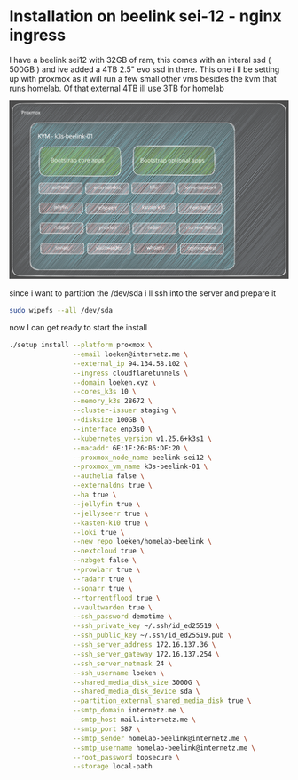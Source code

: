 # Installation on beelink sei-12 - nginx ingress
I have a beelink sei12 with 32GB of ram, this comes with an interal ssd ( 500GB ) and ive added a 4TB 2.5" evo ssd in there. This one i ll be setting up with proxmox as it will run a few small other vms besides the kvm that runs homelab. Of that external 4TB ill use 3TB for homelab

![Beelink](Excalidraw/beelink.svg)

since i want to partition the /dev/sda i ll ssh into the server and prepare it
```bash
sudo wipefs --all /dev/sda
```

now I can get ready to start the install 

```bash
./setup install --platform proxmox \
				--email loeken@internetz.me \
				--external_ip 94.134.58.102 \
				--ingress cloudflaretunnels \
				--domain loeken.xyz \
				--cores_k3s 10 \
				--memory_k3s 28672 \
				--cluster-issuer staging \
				--disksize 100GB \
				--interface enp3s0 \
				--kubernetes_version v1.25.6+k3s1 \
				--macaddr 6E:1F:26:B6:DF:20 \
				--proxmox_node_name beelink-sei12 \
				--proxmox_vm_name k3s-beelink-01 \
				--authelia false \
				--externaldns true \
				--ha true \
				--jellyfin true \
				--jellyseerr true \
				--kasten-k10 true \
				--loki true \
				--new_repo loeken/homelab-beelink \
				--nextcloud true \
				--nzbget false \
				--prowlarr true \
				--radarr true \
				--sonarr true \
				--rtorrentflood true \
				--vaultwarden true \
				--ssh_password demotime \
				--ssh_private_key ~/.ssh/id_ed25519 \
				--ssh_public_key ~/.ssh/id_ed25519.pub \
				--ssh_server_address 172.16.137.36 \
				--ssh_server_gateway 172.16.137.254 \
				--ssh_server_netmask 24 \
				--ssh_username loeken \
				--shared_media_disk_size 3000G \
				--shared_media_disk_device sda \
				--partition_external_shared_media_disk true \
				--smtp_domain internetz.me \
				--smtp_host mail.internetz.me \
				--smtp_port 587 \
				--smtp_sender homelab-beelink@internetz.me \
				--smtp_username homelab-beelink@internetz.me \
				--root_password topsecure \
				--storage local-path

```

